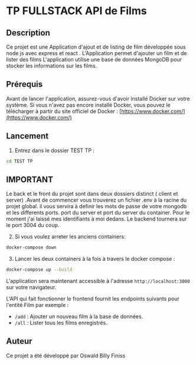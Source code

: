 # TP FULLSTACK API de Films


## Description

Ce projet est une Application d'ajout et de listing de film développée sous node js avec express et react . L'Application permet d'ajouter un film et de lister des films L'application utilise une base de données MongoDB pour stocker les informations sur les films.

## Prérequis

Avant de lancer l'application, assurez-vous d'avoir installé Docker sur votre système. Si vous n'avez pas encore installé Docker, vous pouvez le télécharger à partir du site officiel de Docker : [https://www.docker.com/](https://www.docker.com/)



## Lancement

1. Entrez dans le dossier TEST TP :

```bash
cd TEST TP
```

## IMPORTANT
Le back et le front du projet sont dans deux dossiers distinct ( client et server) .Avant de commencer vous trouverez un fichier .env à la racine du projet global.
il vous servira à definir les mots de passe de votre mongodb et les differents ports. port du server et port du server du container. Pour le moment j'ai laissé mes identifiants à moi dedans. Le backend tournera sur le port 3004 du coup.

2. Si vous voulez arreter les anciens containers:
```bash
docker-compose down 
```
3. Lancer les deux containers à la fois à travers le docker compose :
```bash
docker-compose up --build
```

L'application  sera maintenant accessible à l'adresse `http://localhost:3000` sur votre navigateur.

L'API qui fait fonctionner le frontend fournit les endpoints suivants pour l'entité Film par exemple :

-   `/add` : Ajouter un nouveau film à la base de données.
-   `/all` : Lister tous les films enregistrés.

## Auteur

Ce projet a été développé par Oswald Billy Finiss


